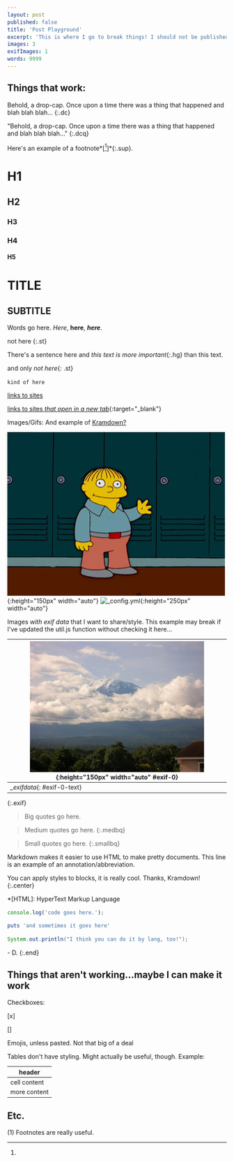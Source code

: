 ```yaml
---
layout: post
published: false
title: 'Post Playground'
excerpt: 'This is where I go to break things! I should not be published lol'
images: 3
exifImages: 1
words: 9999
---
```


## Things that work:

Behold, a drop-cap. Once upon a time there was a thing that happened and blah blah blah...
{:.dc}

"Behold, a drop-cap. Once upon a time there was a thing that happened and blah blah blah..."
{:.dcq}

Here's an example of a footnote*[[^1]]*{:.sup}.

# H1
## H2
### H3
### H4
#### H5

TITLE
=========

SUBTITLE
----------

Words go here. *Here*, **here**, ***here***.

not here
{:.st}

There's a sentence here and *this text is more important*{:.hg} than this text.

and only *not here*{: .st}

`kind of here`

[links to sites](https://www.google.com)

[links to sites *that open in a new tab*](https://www.reddit.com){:target="_blank"}

Images/Gifs: And example of [Kramdown?](https://kramdown.gettalong.org/)

![Ralph Wiggum Animated GIF](/images/posts/playground/ralph.gif "Ralph Wiggum Animated GIF"){:height="150px" width="auto"}
![_config.yml](/images/config.png "_config.yml"){:height="250px" width="auto"}

Images *with exif data* that I want to share/style. This example may break if I've updated the util.js function without checking it here...

|![Image with exif data](/images/posts/playground/exif-data.jpg "Image with exif data"){:height="150px" width="auto" #exif-0}|
|------|
|*_exifdata*{: #exif-0-text}|
{:.exif}

> Big quotes go here.

> Medium quotes go here.
{:.medbq}

> Small quotes go here.
{:.smallbq}

Markdown makes it easier to use HTML to make pretty documents. This line is an example of an annotation/abbreviation.

You can apply styles to blocks, it is really cool. Thanks, Kramdown!
{:.center}

*[HTML]: HyperText Markup Language 

```javascript
console.log('code goes here.');
```

```ruby
puts 'and sometimes it goes here'
```

```java
System.out.println("I think you can do it by lang, too!");
```

\- D.
{:.end}

## Things that aren't working...maybe I can make it work

Checkboxes:

[x]

[] 

Emojis, unless pasted. Not that big of a deal

Tables don't have styling. Might actually be useful, though. Example:

|header|
|------|
|cell content|
|more content|

## Etc.

[^1]:
(1) Footnotes are really useful.
